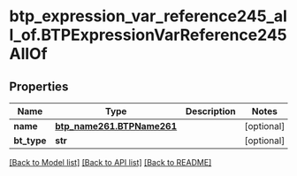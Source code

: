 # btp_expression_var_reference245_all_of.BTPExpressionVarReference245AllOf

## Properties
Name | Type | Description | Notes
------------ | ------------- | ------------- | -------------
**name** | [**btp_name261.BTPName261**](BTPName261.md) |  | [optional] 
**bt_type** | **str** |  | [optional] 

[[Back to Model list]](../README.md#documentation-for-models) [[Back to API list]](../README.md#documentation-for-api-endpoints) [[Back to README]](../README.md)


